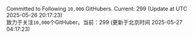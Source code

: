Committed to Following `10,000` GitHubers. Current: <!-- FOLLOWING_COUNT -->299<!-- FOLLOWING_COUNT --> (Update at UTC <!-- LAST_UPDATED -->2025-05-26 20:17:23<!-- LAST_UPDATED -->)<br>
致力于关注`10,000`个GitHuber。当前：<!-- FOLLOWING_COUNT -->299<!-- FOLLOWING_COUNT --> (更新于北京时间 <!-- LAST_UPDATED_CST -->2025-05-27 04:17:23<!-- LAST_UPDATED_CST -->)
